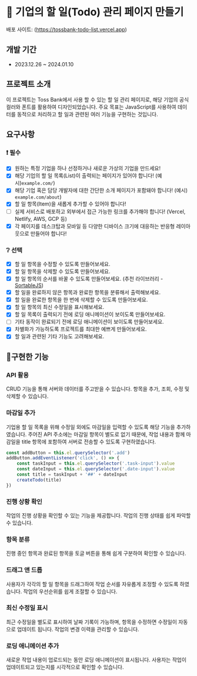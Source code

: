 # 📌 기업의 할 일(Todo) 관리 페이지 만들기

배포 사이트: (https://tossbank-todo-list.vercel.app)

## 개발 기간

- 2023.12.26 ~ 2024.01.10

## 프로젝트 소개

이 프로젝트는 Toss Bank에서 사용 할 수 있는 할 일 관리 페이지로, 해당 기업의 공식 컬러와 폰트를 활용하여 디자인되었습니다. 주요 목표는 JavaScript를 사용하여 데이터를 동적으로 처리하고 할 일과 관련된 여러 기능을 구현하는 것입니다.

## 요구사항

### ❗ 필수

- [x] 원하는 특정 기업을 하나 선정하거나 새로운 가상의 기업을 만드세요!
- [x] 해당 기업의 할 일 목록(List)이 출력되는 페이지가 있어야 합니다! (예시)`example.com/`)
- [x] 해당 기업 혹은 담당 개발자에 대한 간단한 소개 페이지가 포함돼야 합니다! (예시) `example.com/about`)
- [x] 할 일 항목(Item)을 새롭게 추가할 수 있어야 합니다!
- [ ] 실제 서비스로 배포하고 외부에서 접근 가능한 링크를 추가해야 합니다! (Vercel, Netlify, AWS, GCP 등)
- [x] 각 페이지를 데스크탑과 모바일 등 다양한 디바이스 크기에 대응하는 반응형 레이아웃으로 만들어야 합니다!

### ❔ 선택

- [x] 할 일 항목을 수정할 수 있도록 만들어보세요.
- [x] 할 일 항목을 삭제할 수 있도록 만들어보세요.
- [x] 할 일 항목의 순서를 바꿀 수 있도록 만들어보세요. (추천 라이브러리 - [SortableJS](http://sortablejs.github.io/Sortable/))
- [x] 할 일을 완료하지 않은 항목과 완료한 항목을 분류해서 출력해보세요.
- [x] 할 일을 완료한 항목을 한 번에 삭제할 수 있도록 만들어보세요.
- [x] 할 일 항목의 최신 수정일을 표시해보세요.
- [x] 할 일 목록이 출력되기 전에 로딩 애니메이션이 보이도록 만들어보세요.
- [ ] 기타 동작이 완료되기 전에 로딩 애니메이션이 보이도록 만들어보세요.
- [x] 차별화가 가능하도록 프로젝트를 최대한 예쁘게 만들어보세요.
- [x] 할 일과 관련된 기타 기능도 고려해보세요.

## 📌구현한 기능

### API 활용

CRUD 기능을 통해 서버와 데이터를 주고받을 수 있습니다. 항목을 추가, 조회, 수정 및 삭제할 수 있습니다.

### 마감일 추가

기업용 할 일 목록을 위해 수정일 외에도 마감일을 입력할 수 있도록 해당 기능을 추가하였습니다. 주어진 API 주소에는 마감일 항목이 별도로 없기 때문에, 작업 내용과 함께 마감일을 title 항목에 포함하여 서버로 전송할 수 있도록 구현하였습니다.

```js
const addButton = this.el.querySelector('.add')
addButton.addEventListener('click', () => {
	const taskInput = this.el.querySelector('.task-input').value
	const dateInput = this.el.querySelector('.date-input').value
	const title = taskInput + '##' + dateInput
	createTodo(title)
})
```

### 진행 상황 확인

작업의 진행 상황을 확인할 수 있는 기능을 제공합니다. 작업의 진행 상태를 쉽게 파악할 수 있습니다.

### 항목 분류

진행 중인 항목과 완료된 항목을 토글 버튼을 통해 쉽게 구분하여 확인할 수 있습니다.

### 드래그 앤 드롭

사용자가 각각의 할 일 항목을 드래그하여 작업 순서를 자유롭게 조정할 수 있도록 하였습니다. 작업의 우선순위를 쉽게 조절할 수 있습니다.

### 최신 수정일 표시

최근 수정일을 별도로 표시하여 날짜 기록이 가능하며, 항목을 수정하면 수정일이 자동으로 업데이트 됩니다. 작업의 변경 이력을 관리할 수 있습니다.

### 로딩 애니메이션 추가

새로운 작업 내용이 업로드되는 동안 로딩 애니메이션이 표시됩니다. 사용자는 작업이 업데이트되고 있는지를 시각적으로 확인할 수 있습니다.
